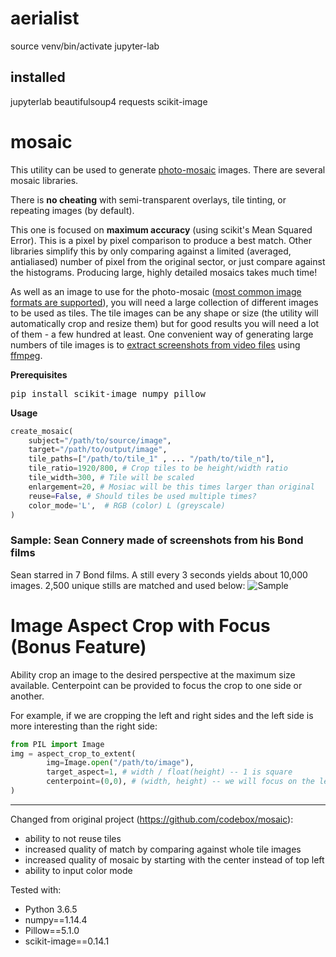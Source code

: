 # aerialist

source venv/bin/activate
jupyter-lab

## installed

jupyterlab
beautifulsoup4
requests
scikit-image

# mosaic

This utility can be used to generate [photo-mosaic](http://en.wikipedia.org/wiki/Photographic_mosaic) images. There are several mosaic libraries.

There is **no cheating** with semi-transparent overlays, tile tinting, or repeating images (by default).

This one is focused on **maximum accuracy** (using scikit's Mean Squared Error). This is a pixel by pixel comparison to produce a best match. Other libraries simplify this by only comparing against a limited (averaged, antialiased) number of pixel from the original sector, or just compare against the histograms. Producing large, highly detailed mosaics takes much time!

As well as an image to use for the photo-mosaic ([most common image formats are supported](http://pillow.readthedocs.org/en/latest/handbook/image-file-formats.html)), you will need a large collection of different images to be used as tiles. The tile images can be any shape or size (the utility will automatically crop and resize them) but for good results you will need a lot of them - a few hundred at least. One convenient way of generating large numbers of tile images is to [extract screenshots from video files](https://trac.ffmpeg.org/wiki/Create%20a%20thumbnail%20image%20every%20X%20seconds%20of%20the%20video) using [ffmpeg](https://www.ffmpeg.org/).

**Prerequisites**
<pre>pip install scikit-image numpy pillow</pre>

**Usage**
```python
create_mosaic(
    subject="/path/to/source/image", 
    target="/path/to/output/image", 
    tile_paths=["/path/to/tile_1" , ... "/path/to/tile_n"],
    tile_ratio=1920/800, # Crop tiles to be height/width ratio
    tile_width=300, # Tile will be scaled
    enlargement=20, # Mosiac will be this times larger than original
    reuse=False, # Should tiles be used multiple times?
    color_mode='L',  # RGB (color) L (greyscale)
) 
```

### Sample: Sean Connery made of screenshots from his Bond films
Sean starred in 7 Bond films. A still every 3 seconds yields about 10,000 images. 2,500 unique stills are matched and used below:
![Sample](https://github.com/dvdtho/mosaic/blob/master/connery_old__3cc96.jpg)


# Image Aspect Crop with Focus (Bonus Feature)
Ability crop an image to the desired perspective at the maximum size available. Centerpoint can be provided to focus the crop to one side or another. 

For example, if we are cropping the left and right sides and the left side is more interesting than the right side:
```python   
from PIL import Image
img = aspect_crop_to_extent(
        img=Image.open("/path/to/image"), 
        target_aspect=1, # width / float(height) -- 1 is square
        centerpoint=(0,0), # (width, height) -- we will focus on the left, and crop from the right
)
```

------------
Changed from original project (https://github.com/codebox/mosaic):  
*   ability to not reuse tiles 
*   increased quality of match by comparing against whole tile images 
*   increased quality of mosaic by starting with the center instead of top left
*   ability to input color mode

Tested with:
*   Python 3.6.5
*   numpy==1.14.4
*   Pillow==5.1.0
*   scikit-image==0.14.1



